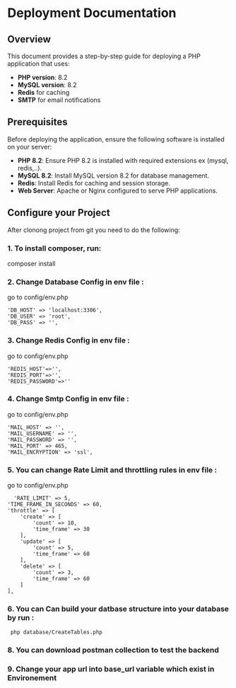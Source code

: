 # Deployment Documentation 

## Overview

This document provides a step-by-step guide for deploying a PHP application that uses:
- **PHP version**: 8.2
- **MySQL version**: 8.2
- **Redis** for caching
- **SMTP** for email notifications

## Prerequisites

Before deploying the application, ensure the following software is installed on your server:

- **PHP 8.2**: Ensure PHP 8.2 is installed with required extensions ex (mysql, redis,..).
- **MySQL 8.2**: Install MySQL version 8.2 for database management.
- **Redis**: Install Redis for caching and session storage.
- **Web Server**: Apache or Nginx configured to serve PHP applications.


## Configure your Project
After clonong project from git you need to do the following:

### 1. To install composer, run:

 composer install

### 2. Change Database Config in env file :

 go to config/env.php

    'DB_HOST' => 'localhost:3306',
    'DB_USER' => 'root',
    'DB_PASS' => '',   
### 3. Change Redis Config in env file :

 go to config/env.php

    'REDIS_HOST'=>'',
    'REDIS_PORT'=>'',
    'REDIS_PASSWORD'=>''
### 4. Change Smtp Config in env file :

 go to config/env.php

    'MAIL_HOST' => '',
    'MAIL_USERNAME' => '',
    'MAIL_PASSWORD' => '',
    'MAIL_PORT' => 465, 
    'MAIL_ENCRYPTION' => 'ssl', 

### 5. You can change Rate Limit and throttling rules in env file :

 go to config/env.php

      'RATE_LIMIT' => 5,
    'TIME_FRAME_IN_SECONDS' => 60,
    'throttle' => [
        'create' => [
            'count' => 10,
            'time_frame' => 30
        ],
        'update' => [
            'count' => 5,
            'time_frame' => 60
        ],
        'delete' => [
            'count' => 3,
            'time_frame' => 60
        ]
    ],


### 6. You can Can build your datbase structure into your database by run  :
      
          
     php database/CreateTables.php

 ### 8. You can download postman collection to test the backend
 ### 9. Change your app url into base_url variable which exist in Environement
